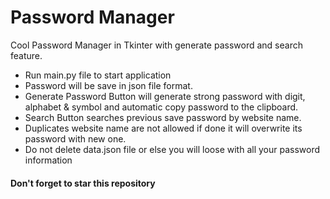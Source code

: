 #  Password Manager
Cool Password Manager in Tkinter with generate password and search feature.

- Run main.py file to start application
- Password will be save in json file format.
- Generate Password Button will generate strong password with digit, alphabet & symbol and automatic copy password to the clipboard.
- Search Button searches previous save password by website name.
- Duplicates website name are not allowed if done it will overwrite its password with new one.
- Do not delete data.json file or else you will loose with all your password information 

#### Don't forget to star this repository
